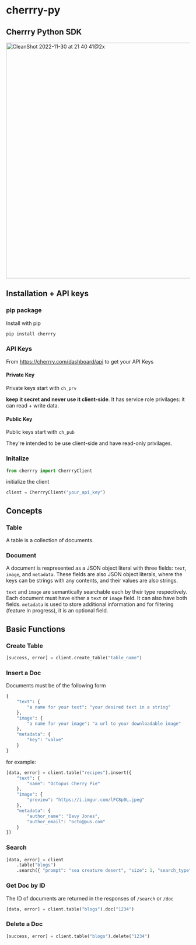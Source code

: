 # cherrry-py

## Cherrry Python SDK

<img width="644" alt="CleanShot 2022-11-30 at 21 40 41@2x" src="https://user-images.githubusercontent.com/42971022/204960579-371f96b7-1281-4c7a-b95a-81e4c3139020.png">

## Installation + API keys

### pip package

Install with pip

```python
pip install cherrry
```

### API Keys

From https://cherrry.com/dashboard/api to get your API Keys

#### Private Key

Private keys start with `ch_prv`

**keep it secret and never use it client-side**. It has service role privilages: it can read + write data.

#### Public Key

Public keys start with `ch_pub`

They're intended to be use client-side and have read-only privilages.

### Initalize

```python
from cherrry import CherrryClient
```

initialize the client

```python
client = CherrryClient("your_api_key")
```

## Concepts

### Table

A table is a collection of documents.

### Document

A document is respresented as a JSON object literal with three fields: `text`, `image`, and `metadata`.
These fields are also JSON object literals, where the keys can be strings with any contents, and their values are also strings.

`text` and `image` are semantically searchable each by their type respectively. Each document must have either a `text` or `image` field. It can also have both fields.
`metadata` is used to store additional information and for filtering (feature in progress), it is an optional field.

## Basic Functions

### Create Table

```python
[success, error] = client.create_table("table_name")
```

### Insert a Doc

Documents must be of the following form

```python
{
    "text": {
        "a name for your text": "your desired text in a string"
    },
    "image": {
        "a name for your image": "a url to your downloadable image"
    },
    "metadata": {
        "key": "value"
    }
}
```

for example:

```python
[data, error] = client.table("recipes").insert({
    "text": {
        "name": "Octopus Cherry Pie"
    },
    "image": {
        "preview": "https://i.imgur.com/lFC8p0L.jpeg"
    },
    "metadata": {
        "author_name": "Davy Jones",
        "author_email": "octo@pus.com"
    }
})
```

### Search

```python
[data, error] = client
    .table("blogs")
    .search({ "prompt": "sea creature desert", "size": 1, "search_type": "image" });
```

### Get Doc by ID

The ID of documents are returned in the responses of `/search` or `/doc`

```python
[data, error] = client.table("blogs").doc("1234")
```

### Delete a Doc

```python
[success, error] = client.table("blogs").delete("1234")
```
